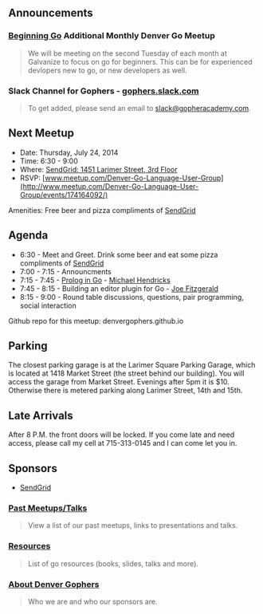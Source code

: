 Announcements
------------

### [Beginning Go](http://www.meetup.com/Denver-Go-Language-User-Group/events/193788012/) Additional Monthly Denver Go Meetup
> We will be meeting on the second Tuesday of each month at Galvanize to focus on go for beginners.
> This can be for experienced devlopers new to go, or new developers as well.

### Slack Channel for Gophers - [gophers.slack.com](https://gophers.slack.com)
> To get added, please send an email to [slack@gopheracademy.com](mailto:slack@gopheracademy.com).  

Next Meetup
----------

* Date: Thursday, July 24, 2014
* Time: 6:30 - 9:00
* Where: [SendGrid: 1451 Larimer Street, 3rd Floor](https://www.google.com/maps/place/1451+Larimer+St/@39.7481075,-104.9988656,17z/data=!3m1!4b1!4m2!3m1!1s0x876c78c56c8c97a9:0x5d8afe7cd097f085)
* RSVP: [www.meetup.com/Denver-Go-Language-User-Group](http://www.meetup.com/Denver-Go-Language-User-Group/events/174164092/)

Amenities: Free beer and pizza compliments of [SendGrid](http://www.sendgrid.com/)

Agenda
--------
* 6:30 - Meet and Greet. Drink some beer and eat some pizza compliments of [SendGrid](http://www.sendgrid.com/)
* 7:00 - 7:15 - Announcments
* 7:15 - 7:45 - [Prolog in Go](https://github.com/mndrix/golog) - [Michael Hendricks](https://github.com/mndrix)
* 7:45 - 8:15 - Building an editor plugin for Go - [Joe Fitzgerald](https://twitter.com/joefitzgerald)
* 8:15 - 9:00 - Round table discussions, questions, pair programming, social interaction

Github repo for this meetup: denvergophers.github.io

Parking
---------
The closest parking garage is at the Larimer Square Parking Garage, which is located at 1418 Market Street (the street behind our building).
You will access the garage from Market Street.
Evenings after 5pm it is $10. Otherwise there is metered parking along Larimer Street, 14th and 15th.

Late Arrivals
-------
After 8 P.M. the front doors will be locked.  If you come late and need access, please call my cell at 715-313-0145 and I can come let you in.

Sponsors
---------------
* [SendGrid](http://www.sendgrid.com)

### [Past Meetups/Talks](https://github.com/DenverGophers/talks/blob/master/PAST.md)
> View a list of our past meetups, links to presentations and talks.


### [Resources](https://github.com/DenverGophers/talks/blob/master/RESOURCES.md)
> List of go resources (books, slides, talks and more).

### [About Denver Gophers](https://github.com/DenverGophers/talks/blob/master/ABOUT.md)
> Who we are and who our sponsors are.
